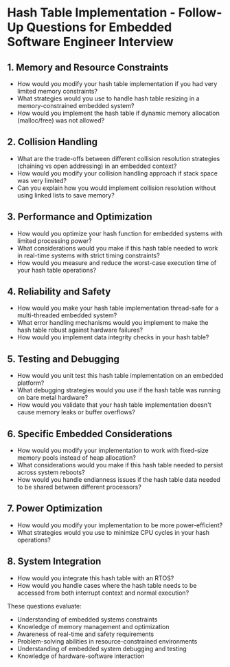 # Hash Table Implementation - Follow-Up Questions for Embedded Software Engineer Interview

## 1. Memory and Resource Constraints
- How would you modify your hash table implementation if you had very limited memory constraints?
- What strategies would you use to handle hash table resizing in a memory-constrained embedded system?
- How would you implement the hash table if dynamic memory allocation (malloc/free) was not allowed?

## 2. Collision Handling
- What are the trade-offs between different collision resolution strategies (chaining vs open addressing) in an embedded context?
- How would you modify your collision handling approach if stack space was very limited?
- Can you explain how you would implement collision resolution without using linked lists to save memory?

## 3. Performance and Optimization
- How would you optimize your hash function for embedded systems with limited processing power?
- What considerations would you make if this hash table needed to work in real-time systems with strict timing constraints?
- How would you measure and reduce the worst-case execution time of your hash table operations?

## 4. Reliability and Safety
- How would you make your hash table implementation thread-safe for a multi-threaded embedded system?
- What error handling mechanisms would you implement to make the hash table robust against hardware failures?
- How would you implement data integrity checks in your hash table?

## 5. Testing and Debugging
- How would you unit test this hash table implementation on an embedded platform?
- What debugging strategies would you use if the hash table was running on bare metal hardware?
- How would you validate that your hash table implementation doesn't cause memory leaks or buffer overflows?

## 6. Specific Embedded Considerations
- How would you modify your implementation to work with fixed-size memory pools instead of heap allocation?
- What considerations would you make if this hash table needed to persist across system reboots?
- How would you handle endianness issues if the hash table data needed to be shared between different processors?

## 7. Power Optimization
- How would you modify your implementation to be more power-efficient?
- What strategies would you use to minimize CPU cycles in your hash operations?

## 8. System Integration
- How would you integrate this hash table with an RTOS?
- How would you handle cases where the hash table needs to be accessed from both interrupt context and normal execution?

These questions evaluate:
- Understanding of embedded systems constraints
- Knowledge of memory management and optimization
- Awareness of real-time and safety requirements
- Problem-solving abilities in resource-constrained environments
- Understanding of embedded system debugging and testing
- Knowledge of hardware-software interaction